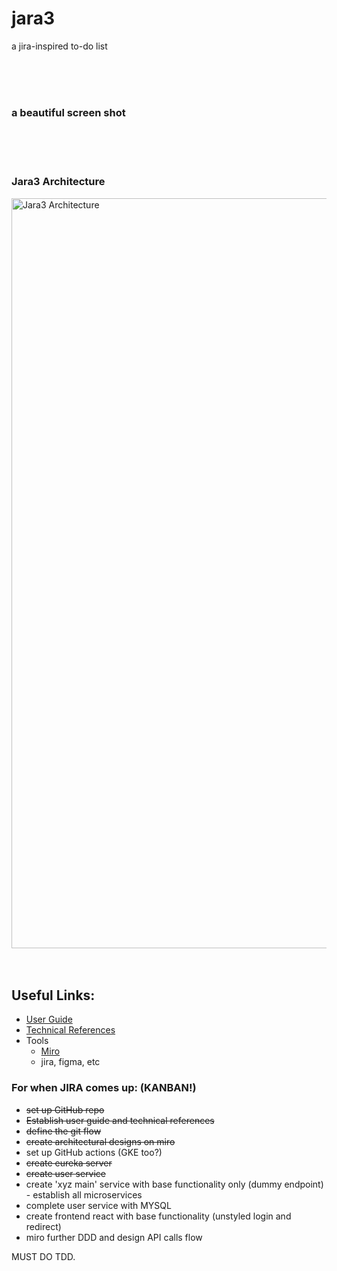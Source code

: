 # jara3
a jira-inspired to-do list

<br>
<br>
<br>

### a beautiful screen shot

<br>
<br>
<br>

### Jara3 Architecture
<img width="1200" alt="Jara3 Architecture" src="https://user-images.githubusercontent.com/34093915/151743423-6bae0e65-0d80-4d6d-aab8-c134ce0f2d78.png">

<br>
<br>
<br>

## Useful Links:
* [User Guide](https://github.com/JRSmiffy/jara3/blob/main/userguide.md)
* [Technical References](https://github.com/JRSmiffy/jara3/blob/main/technicalreferences.md)
* Tools
    * [Miro](https://miro.com/app/board/uXjVOREpiSo=/)
    * jira, figma, etc



### For when JIRA comes up: (KANBAN!)
* ~~set up GitHub repo~~
* ~~Establish user guide and technical references~~
* ~~define the git flow~~
* ~~create architectural designs on miro~~
* set up GitHub actions (GKE too?)
* ~~create eureka server~~
* ~~create user service~~
* create 'xyz main' service with base functionality only (dummy endpoint) - establish all microservices
* complete user service with MYSQL
* create frontend react with base functionality (unstyled login and redirect)
* miro further DDD and design API calls flow

MUST DO TDD.